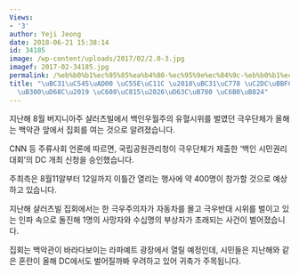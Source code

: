 ```yaml
---
Views:
- '3'
author: Yeji Jeong
date: 2018-06-21 15:38:14
id: 34185
image: /wp-content/uploads/2017/02/2.0-3.jpg
imagef: 2017-02-34185.jpg
permalink: /%eb%b0%b1%ec%95%85%ea%b4%80-%ec%95%9e%ec%84%9c-%eb%b0%b1%ec%9d%b8-%ec%8b%9c%eb%af%bc%ea%b6%8c%eb%a6%ac%eb%8c%80%ed%9a%8c-%ec%98%88%ec%a0%95%ed%98%bc%eb%9e%80-%ec%9a%b0/
title: "\uBC31\uC545\uAD00 \uC55E\uC11C \u2018\uBC31\uC778 \uC2DC\uBBFC\uAD8C\uB9AC\
  \uB300\uD68C\u2019 \uC608\uC815\u2026\uD63C\uB780 \uC6B0\uB824"
---
```


지난해 8월 버지니아주 샬러츠빌에서 백인우월주의 유혈시위를 벌였던 극우단체가 올해는 백악관 앞에서 집회를 여는 것으로 알려졌습니다.

CNN 등 주류사회 언론에 따르면, 국립공원관리청이 극우단체가 제출한 ‘백인 시민권리대회’의 DC 개최 신청을 승인했습니다.

주최측은 8월11알부터 12일까지 이틀간 열리는 행사에 약 400명이 참가할 것으로 예상하고 있습니다.

지난해 샬러츠빌 집회에서는 한 극우주의자가 자동차를 몰고 극우반대 시위를 벌이고 있는 인파 속으로 돌진해 1명의 사망자와 수십명의 부상자가 초래되는 사건이 벌어졌습니다.

집회는 백악관이 바라다보이는 라파예트 광장에서 열릴 예정인데, 시민들은 지난해와 같은 혼란이 올해 DC에서도 벌어질까봐 우려하고 있어 귀축가 주목됩니다.